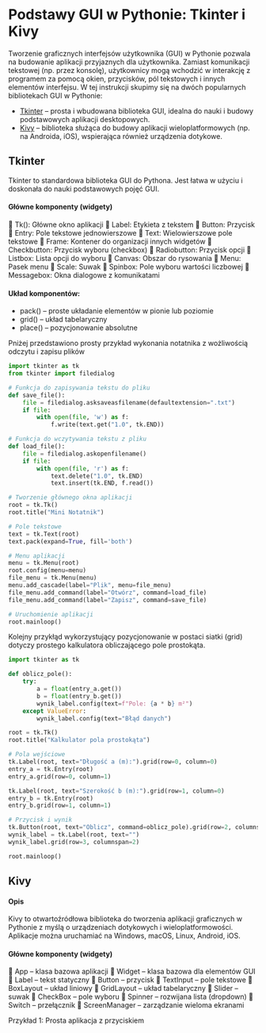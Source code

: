 # Podstawy GUI w Pythonie: Tkinter i Kivy

Tworzenie graficznych interfejsów użytkownika (GUI) w Pythonie pozwala na budowanie aplikacji przyjaznych dla użytkownika. Zamiast komunikacji tekstowej (np. przez konsolę), użytkownicy mogą wchodzić w interakcję z programem za pomocą okien, przycisków, pól tekstowych i innych elementów interfejsu.
W tej instrukcji skupimy się na dwóch popularnych bibliotekach GUI w Pythonie:
- [Tkinter](https://docs.python.org/3/library/tkinter.html) – prosta i wbudowana biblioteka GUI, idealna do nauki i budowy podstawowych aplikacji desktopowych.
- [Kivy](https://kivy.org/doc/stable/) – biblioteka służąca do budowy aplikacji wieloplatformowych (np. na Androida, iOS), wspierająca również urządzenia dotykowe.

## Tkinter
Tkinter to standardowa biblioteka GUI do Pythona. Jest łatwa w użyciu i doskonała do nauki podstawowych pojęć GUI.
#### Główne komponenty (widgety)
🔹 Tk(): Główne okno aplikacji
🔹 Label: Etykieta z tekstem
🔹 Button: Przycisk
🔹 Entry: Pole tekstowe jednowierszowe
🔹 Text: Wielowierszowe pole tekstowe
🔹 Frame: Kontener do organizacji innych widgetów
🔹 Checkbutton: Przycisk wyboru (checkbox)
🔹 Radiobutton: Przycisk opcji
🔹 Listbox: Lista opcji do wyboru
🔹 Canvas: Obszar do rysowania
🔹 Menu: Pasek menu
🔹 Scale: Suwak
🔹 Spinbox: Pole wyboru wartości liczbowej
🔹 Messagebox: Okna dialogowe z komunikatami

#### Układ komponentów:
- pack() – proste układanie elementów w pionie lub poziomie
- grid() – układ tabelaryczny
- place() – pozycjonowanie absolutne

Pniżej przedstawiono prosty przykład wykonania notatnika z wożliwością odczytu i zapisu plików
```Python
import tkinter as tk
from tkinter import filedialog

# Funkcja do zapisywania tekstu do pliku
def save_file():
    file = filedialog.asksaveasfilename(defaultextension=".txt")
    if file:
        with open(file, 'w') as f:
            f.write(text.get("1.0", tk.END))

# Funkcja do wczytywania tekstu z pliku
def load_file():
    file = filedialog.askopenfilename()
    if file:
        with open(file, 'r') as f:
            text.delete("1.0", tk.END)
            text.insert(tk.END, f.read())

# Tworzenie głównego okna aplikacji
root = tk.Tk()
root.title("Mini Notatnik")

# Pole tekstowe
text = tk.Text(root)
text.pack(expand=True, fill='both')

# Menu aplikacji
menu = tk.Menu(root)
root.config(menu=menu)
file_menu = tk.Menu(menu)
menu.add_cascade(label="Plik", menu=file_menu)
file_menu.add_command(label="Otwórz", command=load_file)
file_menu.add_command(label="Zapisz", command=save_file)

# Uruchomienie aplikacji
root.mainloop()
```
Kolejny przykłąd wykorzystujący pozycjonowanie w postaci siatki (grid) dotyczy prostego kalkulatora obliczającego pole prostokąta.
```Python
import tkinter as tk

def oblicz_pole():
    try:
        a = float(entry_a.get())
        b = float(entry_b.get())
        wynik_label.config(text=f"Pole: {a * b} m²")
    except ValueError:
        wynik_label.config(text="Błąd danych")

root = tk.Tk()
root.title("Kalkulator pola prostokąta")

# Pola wejściowe
tk.Label(root, text="Długość a (m):").grid(row=0, column=0)
entry_a = tk.Entry(root)
entry_a.grid(row=0, column=1)

tk.Label(root, text="Szerokość b (m):").grid(row=1, column=0)
entry_b = tk.Entry(root)
entry_b.grid(row=1, column=1)

# Przycisk i wynik
tk.Button(root, text="Oblicz", command=oblicz_pole).grid(row=2, columnspan=2)
wynik_label = tk.Label(root, text="")
wynik_label.grid(row=3, columnspan=2)

root.mainloop()
```

## Kivy

#### Opis
Kivy to otwartoźródłowa biblioteka do tworzenia aplikacji graficznych w Pythonie z myślą o urządzeniach dotykowych i wieloplatformowości. Aplikacje można uruchamiać na Windows, macOS, Linux, Android, iOS.
#### Główne komponenty (widgety)
🔹 App – klasa bazowa aplikacji
🔹 Widget – klasa bazowa dla elementów GUI
🔹 Label – tekst statyczny
🔹 Button – przycisk
🔹 TextInput – pole tekstowe
🔹 BoxLayout – układ liniowy
🔹 GridLayout – układ tabelaryczny
🔹 Slider – suwak
🔹 CheckBox – pole wyboru
🔹 Spinner – rozwijana lista (dropdown)
🔹 Switch – przełącznik
🔹 ScreenManager – zarządzanie wieloma ekranami

Przykład 1: Prosta aplikacja z przyciskiem


